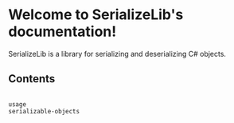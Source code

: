 Welcome to SerializeLib's documentation!
===================================
SerializeLib is a library for serializing and deserializing C# objects.

Contents
--------

```{toctree}

usage
serializable-objects
```